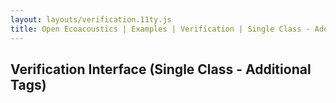 ```yaml
---
layout: layouts/verification.11ty.js
title: Open Ecoacoustics | Examples | Verification | Single Class - Additional Tags
---
```


<h2 class="grid-title">Verification Interface (Single Class - Additional Tags)</h2>

<oe-verification-grid id="verification-grid" grid-size="8">
  <oe-verification verified="true" shortcut="H" additional-tags="adult"></oe-verification>
  <oe-verification verified="true" shortcut="J" additional-tags="juvenile"></oe-verification>
  <oe-verification verified="true" shortcut="K" additional-tags="fledgeling"></oe-verification>
  <oe-verification verified="false" shortcut="L"></oe-verification>

  <oe-data-source slot="data-source" for="verification-grid" src="/public/kaleidoscope.csv" local>
  </oe-data-source>
</oe-verification-grid>
